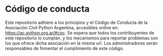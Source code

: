 # Código de conducta

Este repositorio adhiere a los principios y el Código de Conducta de la Asociación Civil Python Argentina, accesibles online en: https://ac.python.org.ar/#coc. Se espera que todos los contribuyentes de este repositorio lo cumplan, y los mecanismos para reportar problemas son los que ofrece dicha asociación en la misma url. Los administradores serán responsables de fomentar el cumplimiento de este código.
